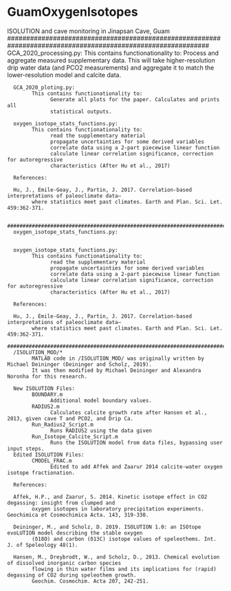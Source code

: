 # GuamOxygenIsotopes
ISOLUTION and cave monitoring in Jinapsan Cave, Guam
      #############################################################################################################
      GCA_2020_processing.py:
            This contains functionationality to:
                  Process and aggregate measured supplementary data. This will 
                  take higher-resolution drip water data (and PCO2 measurements)
                  and aggregate it to match the lower-resolution model and calcite data.
                  
      GCA_2020_ploting.py:
            This contains functionationality to:
                  Generate all plots for the paper. Calculates and prints all 
                  statistical outputs.     
       
      oxygen_isotope_stats_functions.py:
            This contains functionationality to:
                  read the supplementary material
                  propagate uncertainties for some derived variables
                  correlate data using a 2-part piecewise linear function
                  calculate linear correlation significance, correction for autoregressive
                  characteristics (After Hu et al., 2017)
      
      References:
      
      Hu, J., Emile-Geay, J., Partin, J. 2017. Correlation-based interpretations of paleoclimate data—
            where statistics meet past climates. Earth and Plan. Sci. Let. 459:362-371.

      #############################################################################################################
      oxygen_isotope_stats_functions.py:

       
      oxygen_isotope_stats_functions.py:
            This contains functionationality to:
                  read the supplementary material
                  propagate uncertainties for some derived variables
                  correlate data using a 2-part piecewise linear function
                  calculate linear correlation significance, correction for autoregressive
                  characteristics (After Hu et al., 2017)
      
      References:
      
      Hu, J., Emile-Geay, J., Partin, J. 2017. Correlation-based interpretations of paleoclimate data—
            where statistics meet past climates. Earth and Plan. Sci. Let. 459:362-371.
      ##############################################################################################################
      /ISOLUTION_MOD/*
            MATLAB code in /ISOLUTION_MOD/ was originally written by Michael Deininger (Deininger and Scholz, 2019). 
            It was then modified by Michael Deininger and Alexandra Noronha for this research. 

      New ISOLUTION Files:
            BOUNDARY.m
                  Additional model boundary values.
            RADIUS2.m
                  Calculates calcite growth rate after Hansen et al., 2013, given cave T and PCO2, and Drip Ca.
            Run_Radius2_Script.m
                  Runs RADIUS2 using the data given
            Run_Isotope_Calcite_Script.m
                  Runs the ISOLUTION model from data files, bypassing user input steps.
      Edited ISOLUTION Files:
            CMODEL_FRAC.m
                  Edited to add Affek and Zaarur 2014 calcite-water oxygen isotope fractionation.

      References:

      Affek, H.P., and Zaarur, S. 2014. Kinetic isotope effect in CO2 degassing: insight from clumped and
            oxygen isotopes in laboratory precipitation experiments. Geochimica et Cosmochimica Acta. 143, 319-330.	

      Deininger, M., and Scholz, D. 2019. ISOLUTION 1.0: an ISOtope evoLUTION model describing the stable oxygen 
            (δ18O) and carbon (δ13C) isotope values of speleothems. Int. J. of Speleology 48(1).

      Hansen, M., Dreybrodt, W., and Scholz, D., 2013. Chemical evolution of dissolved inorganic carbon species 
            flowing in thin water films and its implications for (rapid) degassing of CO2 during speleothem growth. 
            Geochim. Cosmochim. Acta 207, 242-251.
      
   
